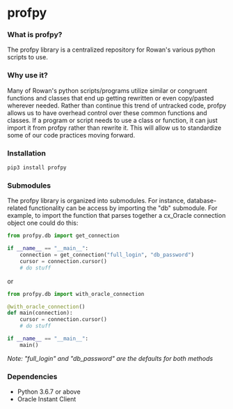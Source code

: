 # profpy
### What is profpy?
The profpy library is a centralized repository for Rowan's various python scripts to use.

### Why use it?
Many of Rowan's python scripts/programs utilize similar or congruent functions and classes that end up getting rewritten or even
copy/pasted wherever needed. Rather than continue this trend of untracked code, profpy allows us to have overhead control over these common functions
and classes. If a program or script needs to use a class or function, it can just import it from profpy rather than rewrite it. This will allow us
to standardize some of our code practices moving forward. 

### Installation
```bash
pip3 install profpy
```

### Submodules
The profpy library is organized into submodules. For instance, database-related functionality can be access by importing the 
"db" submodule. For example, to import the function that parses together a cx_Oracle connection object one could do this:

```python
from profpy.db import get_connection

if __name__ == "__main__":
    connection = get_connection("full_login", "db_password")
    cursor = connection.cursor()
    # do stuff
```
or
```python
from profpy.db import with_oracle_connection

@with_oracle_connection()
def main(connection):
    cursor = connection.cursor()
    # do stuff

if __name__ == "__main__":
    main()
```

<i>Note: "full_login" and "db_password" are the defaults for both methods</i>

### Dependencies
- Python 3.6.7 or above
- Oracle Instant Client

